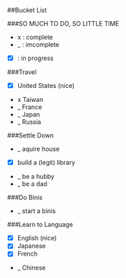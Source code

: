 ##Bucket List

###SO MUCH TO DO, SO LITTLE TIME
*  x  : complete
*  _  : imcomplete
* [x] : in progress

###Travel
* [x] United States (nice)
* x Taiwan
* _ France
* _ Japan
* _ Russia

###Settle Down
* _ aquire house
* [x] build a (legit) library
* _ be a hubby
* _ be a dad

###Do Binis
* _ start a binis

###Learn to Language
* [x] English (nice)
* [x] Japanese
* [x] French
* _ Chinese
